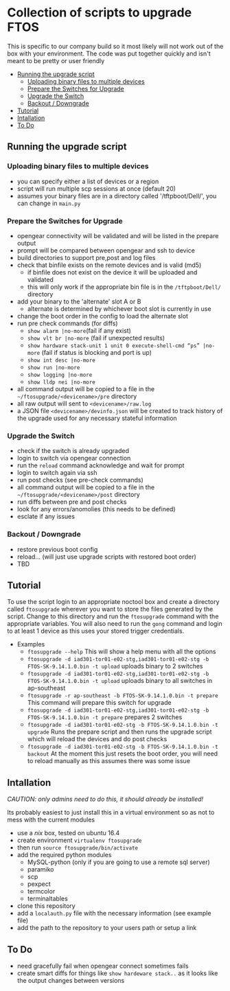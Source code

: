 # Collection of scripts to upgrade FTOS
This is specific to our company build so it most likely will not work out of the box with your environment.  The code was put together quickly and isn't meant to be pretty or user friendly

<!-- MDTOC maxdepth:6 firsth1:2 numbering:0 flatten:0 bullets:1 updateOnSave:1 -->

- [Running the upgrade script](#running-the-upgrade-script)   
   - [Uploading binary files to multiple devices](#uploading-binary-files-to-multiple-devices)   
   - [Prepare the Switches for Upgrade](#prepare-the-switches-for-upgrade)   
   - [Upgrade the Switch](#upgrade-the-switch)   
   - [Backout /  Downgrade](#backout-downgrade)   
- [Tutorial](#tutorial)   
- [Intallation](#intallation)   
- [To Do](#to-do)   

<!-- /MDTOC -->

## Running the upgrade script
### Uploading binary files to multiple devices
* you can specify either a list of devices or a region
* script will run multiple scp sessions at once (default 20)
* assumes your binary files are in a directory called '/tftpboot/Dell/', you can change in `main.py`

### Prepare the Switches for Upgrade
* opengear connectivity will be validated and will be listed in the prepare output
* prompt will be compared between opengear and ssh to device
* build directories to support pre,post and log files
* check that binfile exists on the remote devices and is valid (md5)
  * if binfile does not exist on the device it will be uploaded and validated
  * this will only work if the appropriate bin file is in the `/tftpboot/Dell/` directory
* add your binary to the 'alternate' slot A or B
  * alternate is determined by whichever boot slot is currently in use
* change the boot order in the config to load the alternate slot
* run pre check commands (for diffs)
  * `show alarm |no-more`(fail if any exist)
  * `show vlt br |no-more` (fail if unexpected results)
  * `show hardware stack-unit 1 unit 0 execute-shell-cmd “ps” |no-more` (fail if status is blocking and port is up)
  * `show int desc |no-more`
  * `show run |no-more`
  * `show logging |no-more`
  * `show lldp nei |no-more`
* all command output will be copied to a file in the `~/ftosupgrade/<devicename>/pre` directory
* all raw output will sent to `<devicename>/raw.log`
* a JSON file `<devicename>/devinfo.json` will be created to track history of the upgrade used for any necessary stateful information

### Upgrade the Switch
* check if the switch is already upgraded
* login to switch via opengear connection
* run the `reload` command acknowledge and wait for prompt
* login to switch again via ssh
* run post checks (see pre-check commands)
* all command output will be copied to a file in the `~/ftosupgrade/<devicename>/post` directory
* run diffs between pre and post checks
* look for any errors/anomolies (this needs to be defined)
* esclate if any issues

### Backout /  Downgrade
* restore previous boot config
* reload... (will just use upgrade scripts with restored boot order)
* TBD

## Tutorial
To use the script login to an appropriate noctool box and create a directory called `ftosupgrade` wherever you want to store the files generated by the script.  Change to this directory and run the `ftosupgrade` command with the appropriate variables. You will also need to run the `gong` command and login to at least 1 device as this uses your stored trigger credentials.

* Examples
  * `ftosupgrade --help` This will show a help menu with all the options
  * `ftosupgrade -d iad301-tor01-e02-stg,iad301-tor01-e02-stg -b FTOS-SK-9.14.1.0.bin -t upload` uploads binary to 2 switches
  * `ftosupgrade -d iad301-tor01-e02-stg,iad301-tor01-e02-stg -b FTOS-SK-9.14.1.0.bin -t upload` uploads binary to all switches in ap-southeast
  * `ftosupgrade -r ap-southeast -b FTOS-SK-9.14.1.0.bin -t prepare` This command will prepare this switch for upgrade
  * `ftosupgrade -d iad301-tor01-e02-stg,iad301-tor01-e02-stg -b FTOS-SK-9.14.1.0.bin -t prepare` prepares 2 switches  
  * `ftosupgrade -d iad301-tor01-e02-stg -b FTOS-SK-9.14.1.0.bin -t upgrade` Runs the prepare script and then runs the upgrade script which will reload the devices and do post checks
  * `ftosupgrade -d iad301-tor01-e02-stg -b FTOS-SK-9.14.1.0.bin -t backout` At the moment this just resets the boot order, you will need to reload manually as this assumes there was some issue

## Intallation
*CAUTION: only admins need to do this, it should already be installed!*

Its probably easiest to just install this in a virtual environment so as not to mess with the current modules
* use a *nix* box, tested on ubuntu 16.4
* create environment `virtualenv ftosupgrade`
* then run `source ftosupgrade/bin/activate`
* add the required python modules
  * MySQL-python (only if you are going to use a remote sql server)
  * paramiko
  * scp
  * pexpect
  * termcolor
  * terminaltables
* clone this repository
* add a `localauth.py` file with the necessary information (see example file)
* add the path to the repository to your users path or setup a link

## To Do
* need gracefully fail when opengear connect sometimes fails
* create smart diffs for things like `show hardeware stack..` as it looks like the output changes between versions
